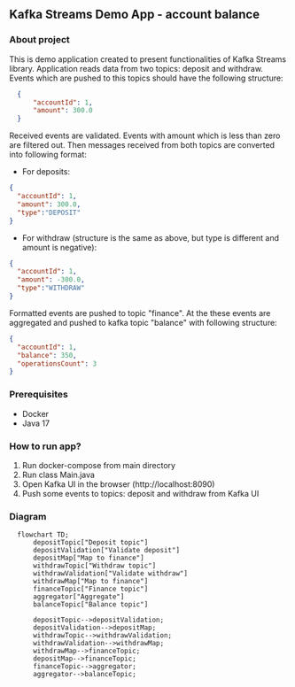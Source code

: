 ## Kafka Streams Demo App - account balance
### About project
This is demo application created to present functionalities of Kafka Streams library.
Application reads data from two topics: deposit and withdraw. Events which are pushed to
this topics should have the following structure:
```json
  {
      "accountId": 1,
      "amount": 300.0
  }
```
Received events are validated. Events with amount which is less than zero are filtered out.
Then messages received from both topics are converted into following format:
 - For deposits:
```json
{
  "accountId": 1,
  "amount": 300.0,
  "type":"DEPOSIT"
}
```
- For withdraw (structure is the same as above, but type is different and amount is negative):
```json
{
  "accountId": 1,
  "amount": -300.0,
  "type":"WITHDRAW"
}
```
Formatted events are pushed to topic "finance". At the these events are aggregated and
pushed to kafka topic "balance" with following structure:  
```json
{
  "accountId": 1,
  "balance": 350,
  "operationsCount": 3
}
```
### Prerequisites
- Docker
- Java 17
### How to run app?
1. Run docker-compose from main directory
2. Run class Main.java
3. Open Kafka UI in the browser (http://localhost:8090)
4. Push some events to topics: deposit and withdraw from Kafka UI

### Diagram

```mermaid
  flowchart TD;
      depositTopic["Deposit topic"]
      depositValidation["Validate deposit"]
      depositMap["Map to finance"]
      withdrawTopic["Withdraw topic"]
      withdrawValidation["Validate withdraw"]
      withdrawMap["Map to finance"]
      financeTopic["Finance topic"]
      aggregator["Aggregate"]
      balanceTopic["Balance topic"]
      
      depositTopic-->depositValidation;
      depositValidation-->depositMap;
      withdrawTopic-->withdrawValidation;
      withdrawValidation-->withdrawMap;
      withdrawMap-->financeTopic;
      depositMap-->financeTopic;
      financeTopic-->aggregator;
      aggregator-->balanceTopic;
```